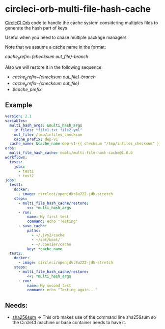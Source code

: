 # circleci-orb-multi-file-hash-cache
[CircleCI Orb](https://circleci.com/docs/2.0/orb-intro/) code to handle the
cache system considering multiples files to generate the hash part of keys

Useful when you need to chase multiple package managers

Note that we assume a cache name in the format:

  *$cache_prefix-${checksum out_file}-branch*


Also we will restore it in the following sequence:
  - *$cache_prefix-${checksum out_file}-branch*
  - *$cache_prefix-${checksum out_file}*
  - *$cache_prefix*


## Example
```yaml
version: 2.1
variables:
  multi_hash_args: &multi_hash_args
    in_files: "file1.txt file2.yml"
    out_file: /tmp/infiles_checksum
    cache_prefix: dep-v1
  cache_name: &cache_name dep-v1-{{ checksum "/tmp/infiles_checksum" }}-{{ .Branch }}
orbs:
  multi_file_hash_cache: cobli/multi-file-hash-cache@1.0.0
workflows:
  tests:
    jobs:
      - test1
      - test2
jobs:
  test1:
    docker:
      - image: circleci/openjdk:8u222-jdk-stretch
    steps:
      - multi_file_hash_cache/restore:
          <<: *multi_hash_args
      - run:
          name: My first test
          command: echo "Testing"
      - save_cache:
          paths:
            - ~/.ivy2/cache
            - ~/sbt/boot/
            - ~/.cousier/cache
          key: *cache_name
  test2:
    docker:
      - image: circleci/openjdk:8u222-jdk-stretch
    steps:
      - multi_file_hash_cache/restore:
          <<: *multi_hash_args
      - run:
          name: My second test
          command: echo "Testing again..."
```

## Needs:
- [sha256sum](https://linux.die.net/man/1/sha256sum) => This orb makes use of
  the command line sha256sum so the CircleCI machine or base container needs to
  have it.
